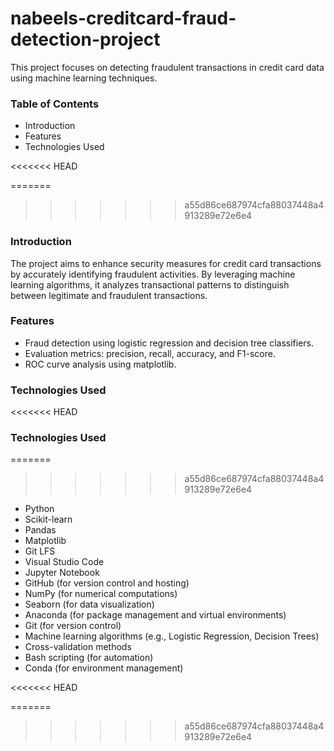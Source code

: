 # nabeels-creditcard-fraud-detection-project

This project focuses on detecting fraudulent transactions in credit card data using machine learning techniques.

### Table of Contents
- Introduction
- Features
- Technologies Used

<<<<<<< HEAD

=======
>>>>>>> a55d86ce687974cfa88037448a4913289e72e6e4
### Introduction
The project aims to enhance security measures for credit card transactions by accurately identifying fraudulent activities. By leveraging machine learning algorithms, it analyzes transactional patterns to distinguish between legitimate and fraudulent transactions.

### Features
- Fraud detection using logistic regression and decision tree classifiers.
- Evaluation metrics: precision, recall, accuracy, and F1-score.
- ROC curve analysis using matplotlib.

### Technologies Used
<<<<<<< HEAD
### Technologies Used
=======
>>>>>>> a55d86ce687974cfa88037448a4913289e72e6e4
- Python
- Scikit-learn
- Pandas
- Matplotlib
- Git LFS
- Visual Studio Code
- Jupyter Notebook
- GitHub (for version control and hosting)
- NumPy (for numerical computations)
- Seaborn (for data visualization)
- Anaconda (for package management and virtual environments)
- Git (for version control)
- Machine learning algorithms (e.g., Logistic Regression, Decision Trees)
- Cross-validation methods
- Bash scripting (for automation)
- Conda (for environment management)


<<<<<<< HEAD


=======
>>>>>>> a55d86ce687974cfa88037448a4913289e72e6e4
